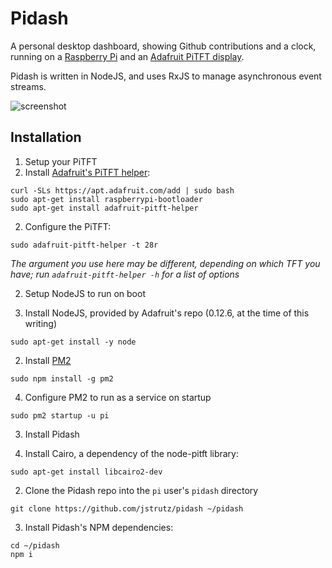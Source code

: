 # Pidash

A personal desktop dashboard, showing Github contributions and a clock, running on a [Raspberry Pi](http://raspberrypi.org) and an [Adafruit PiTFT display](https://www.adafruit.com/products/1601).

Pidash is written in NodeJS, and uses RxJS to manage asynchronous event streams.

![screenshot](https://cloud.githubusercontent.com/assets/47222/11027498/a531803a-866a-11e5-8555-56e8c5a2bbdf.png)

## Installation

1. Setup your PiTFT
  1. Install [Adafruit's PiTFT helper](https://github.com/adafruit/Adafruit-PiTFT-Helper):
```
curl -SLs https://apt.adafruit.com/add | sudo bash
sudo apt-get install raspberrypi-bootloader
sudo apt-get install adafruit-pitft-helper
```

  2. Configure the PiTFT:
```
sudo adafruit-pitft-helper -t 28r
```
_The argument you use here may be different, depending on which TFT you have; run `adafruit-pitft-helper -h` for a list of options_

2. Setup NodeJS to run on boot

  1. Install NodeJS, provided by Adafruit's repo (0.12.6, at the time of this writing)
```
sudo apt-get install -y node
```

  2. Install [PM2](http://pm2.keymetrics.io/)
```
sudo npm install -g pm2
```

  4. Configure PM2 to run as a service on startup
```
sudo pm2 startup -u pi
```

3. Install Pidash

  1. Install Cairo, a dependency of the node-pitft library:
```
sudo apt-get install libcairo2-dev
```
  2. Clone the Pidash repo into the `pi` user's `pidash` directory
```
git clone https://github.com/jstrutz/pidash ~/pidash
```

  3. Install Pidash's NPM dependencies:
```
cd ~/pidash
npm i
```
